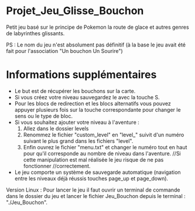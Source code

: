 # Projet_Jeu_Glisse_Bouchon
Petit jeu basé sur le principe de Pokemon la route de glace et autres genres de labyrinthes glissants.

PS : Le nom du jeu n'est absolument pas définitif (à la base le jeu avait été fait pour l'association "Un bouchon Un Sourire")

# Informations supplémentaires
- Le but est de récupérer les bouchons sur la carte.
- Si vous créez votre niveau sauvegardez le avec la touche S.
- Pour les blocs de redirection et les blocs alternatifs vous pouvez appuyer 
plusieurs fois sur la touche correspondante pour changer le sens ou 
le type de bloc.
- Si vous souhaitez ajouter votre niveau à l'aventure : 
   1. Allez dans le dossier levels
   2. Renommez le fichier "custom_level" en "level_" suivit d'un numéro
suivant le plus grand dans les fichiers "level".
   3. Enfin ouvrez le fichier "menu.txt" et changer le numéro tout en haut
pour qu'il corresponde au nombre de niveau dans l'aventure.
//Si cette manipulation est mal réalisée le jeu risque de ne pas fonctionner
//correctement.
- Le jeu comporte un système de sauvegarde automatique (navigation entre les niveaux déjà réussis touches page_up et page_down).

Version Linux :
Pour lancer le jeu il faut ouvrir un terminal de commande dans le dossier du jeu et lancer le fichier Jeu_Bouchon depuis le terminal : 
"./Jeu_Bouchon".
